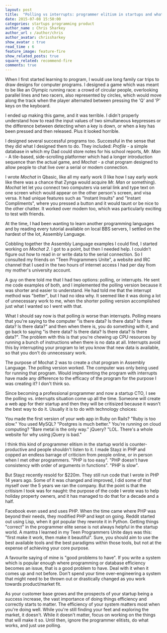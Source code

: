 ```yaml
---
layout: post
title:  "Polling vs interrupts: programmer elitism in startups and what really matters"
date: 2015-07-08 15:50:00
categories: startups programming product
author_name : Chris Sharkey
author_url : /author/chris
author_avatar: chrissharkey
show_avatar : true
read_time : 6
feature_image: feature-fire
show_related_posts: true
square_related: recommend-fire
comments: true
---
```


When I first started learning to program, I would use long family car trips to draw designs for computer programs. I designed a game which was meant to be like an Olympic running race: a crowd of circular people, overlooking parallel lines and two racers, also represented by circles, which would move along the track when the player alternated between pressing the 'Q' and 'P' keys on the keyboard.

I ended up making this game, and it was terrible. I didn't properly understand how to read the input values of two  simultaneous keypresses or the difference between detecting when a key is down, or when a key has been pressed and then released. Plus it looked horrible. 

I designed several successful programs too. Successful in the sense that they did what I designed them to do. They included: *Profile* - a simple database in which my Dad could store notes for his school reports, *Mr. Man* - A tile-based, side-scrolling platformer which had a longer introduction sequence than the actual game, and *Mochat* - a chat program designed to allow people to chat live over a serial or modem connection.

I wrote *Mochat* in Qbasic, like all my early work (I like how I say early work like there was a chance that Zynga would acquire *Mr. Man* or something). *Mochat* let let you connect two computers via serial link and type text on one screen which would appear on the other person's screen, and visa versa. It had unique features such as "Instant Insults" and "Instant Compliments", where you pressed a button and it would taunt or be nice to the other chatter. It worked over modem too, which was particularly exciting to test with friends.

At the time, I had been wanting to learn another programming languages and by reading every tutorial available on local BBS servers, I settled on the hardest of the lot, Assembly Language.

Cobbling together the Assembly Language examples I could find, I started working on *Mochat 2*. I got to a point, but then I needed help. I couldn’t figure out how to read in or write data to the serial connection. So I consulted my friends on "Teen Programmers Unite", a website and IRC channel that I used in the two hours of internet access I had per day from my mother's university account. 

A guy on there told me that I had two options: polling, or interrupts. He sent me code examples of both, and I implemented the polling version because it was shorter and easier to understand. He had told me that the interrupt method was "better", but I had no idea why. It seemed like it was doing a lot of unnecessary work to me, when the shorter polling version accomplished just what I wanted so I went with that.

What I should say now is that polling *is* worse than interrupts. Polling means that you're saying to the computer "is there data? Is there data? Is there data? Is there data?" and then when there is, you do something with it, and go back to saying "is there data? Is there data? Is there data? Is there data?". The problem with this is that you're chewing up CPU resources by running a bunch of instructions when there is no data at all. Interrupts avoid this by interrupting your program to let you know that new data is available, so that you don't do unnecessary work.

The purpose of Mochat 2 was to create a chat program in Assembly Language. The polling version worked. The computer was only being used for running that program. Would implementing the program with interrupts have made any difference to the efficacy of the program for the purpose I was creating it? I don't think so.

Since becoming a professional programmer and now a startup CTO, I see the polling vs. interrupts situation come up all the time. Someone will create a web app for their startup and then they will be critisized because it wasn't the best way to do it. Usually it is to do with technology choices:

You made the first version of your web app in Ruby on Rails? "Ruby is too slow."
You used MySQL? "Postgres is much better."
You're running on cloud computing? "Bare metal is the only way."
jQuery? "LOL. There's a whole website for why using jQuery is bad."

I think this kind of programmer elitism in the startup world is counter-productive and people shouldn't listen to it. I made Stayz in PHP and copped an endless barrage of criticism from people online, or in person when I met other programmers. "PHP is too easy". "PHP doesn't have consistency with order of arguments in functions". "PHP is slow".

But Stayz recently resold for $220m. They still run code that I wrote in PHP 14 years ago. Some of it was changed and improved, I did some of that myself over the 5 years we ran the company. But the point is that  the critisism I took was for naught: the purpose of the code I wrote was to help holiday property owners, and it has managed to do that for a decade and a half.

Facebook even used and uses PHP. When the time came where PHP was beyond their needs, they modified PHP and kept on going. Reddit started out using Lisp, when it got popular they rewrote it in Python. Getting things "correct" in the programmer elite sense is not always helpful in the startup world. A mantra I learned in my Teen Programmers Unite days was this: "first make it work, then make it beautiful". Sure, you should aim to use the best available tools and the best paradigms within those tools, but not at the expense of achieving your core purpose.

A favourite saying of mine is "good problems to have". If you write a system which is popular enough where programming or database efficiency becomes an issue, that is a good problem to have. Deal with it when it comes up and not before. Don't spend your time over-engineering a system that might need to be thrown out or drastically changed as you work towards product/market fit.

As your customer base grows and the prospects of your startup being a success increase, the vast importance of doing things efficiency and correctly starts to matter. The efficiency of your system matters most when you're doing well. While you're still finding your feet and exploring the market, it doesn't. While it doesn't matter, focus on working on the things that will make it so. Until then, ignore the programmer elitists, do what works, and just use polling.
